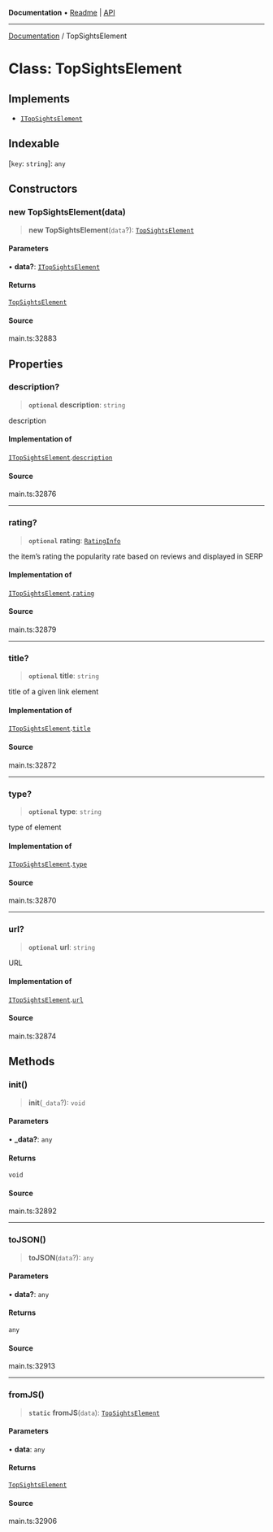 **Documentation** • [Readme](../README.md) \| [API](../globals.md)

***

[Documentation](../README.md) / TopSightsElement

# Class: TopSightsElement

## Implements

- [`ITopSightsElement`](../interfaces/ITopSightsElement.md)

## Indexable

 \[`key`: `string`\]: `any`

## Constructors

### new TopSightsElement(data)

> **new TopSightsElement**(`data`?): [`TopSightsElement`](TopSightsElement.md)

#### Parameters

• **data?**: [`ITopSightsElement`](../interfaces/ITopSightsElement.md)

#### Returns

[`TopSightsElement`](TopSightsElement.md)

#### Source

main.ts:32883

## Properties

### description?

> **`optional`** **description**: `string`

description

#### Implementation of

[`ITopSightsElement`](../interfaces/ITopSightsElement.md).[`description`](../interfaces/ITopSightsElement.md#description)

#### Source

main.ts:32876

***

### rating?

> **`optional`** **rating**: [`RatingInfo`](RatingInfo.md)

the item’s rating 
the popularity rate based on reviews and displayed in SERP

#### Implementation of

[`ITopSightsElement`](../interfaces/ITopSightsElement.md).[`rating`](../interfaces/ITopSightsElement.md#rating)

#### Source

main.ts:32879

***

### title?

> **`optional`** **title**: `string`

title of a given link element

#### Implementation of

[`ITopSightsElement`](../interfaces/ITopSightsElement.md).[`title`](../interfaces/ITopSightsElement.md#title)

#### Source

main.ts:32872

***

### type?

> **`optional`** **type**: `string`

type of element

#### Implementation of

[`ITopSightsElement`](../interfaces/ITopSightsElement.md).[`type`](../interfaces/ITopSightsElement.md#type)

#### Source

main.ts:32870

***

### url?

> **`optional`** **url**: `string`

URL

#### Implementation of

[`ITopSightsElement`](../interfaces/ITopSightsElement.md).[`url`](../interfaces/ITopSightsElement.md#url)

#### Source

main.ts:32874

## Methods

### init()

> **init**(`_data`?): `void`

#### Parameters

• **\_data?**: `any`

#### Returns

`void`

#### Source

main.ts:32892

***

### toJSON()

> **toJSON**(`data`?): `any`

#### Parameters

• **data?**: `any`

#### Returns

`any`

#### Source

main.ts:32913

***

### fromJS()

> **`static`** **fromJS**(`data`): [`TopSightsElement`](TopSightsElement.md)

#### Parameters

• **data**: `any`

#### Returns

[`TopSightsElement`](TopSightsElement.md)

#### Source

main.ts:32906
